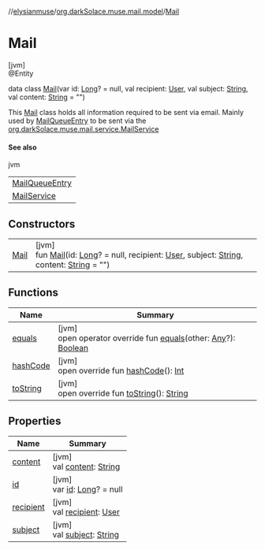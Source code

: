 //[elysianmuse](../../../index.md)/[org.darkSolace.muse.mail.model](../index.md)/[Mail](index.md)

# Mail

[jvm]\
@Entity

data class [Mail](index.md)(var id: [Long](https://kotlinlang.org/api/latest/jvm/stdlib/kotlin/-long/index.html)? = null, val recipient: [User](../../org.darkSolace.muse.user.model/-user/index.md), val subject: [String](https://kotlinlang.org/api/latest/jvm/stdlib/kotlin/-string/index.html), val content: [String](https://kotlinlang.org/api/latest/jvm/stdlib/kotlin/-string/index.html) = &quot;&quot;)

This [Mail](index.md) class holds all information required to be sent via email. Mainly used by [MailQueueEntry](../-mail-queue-entry/index.md) to be sent via the [org.darkSolace.muse.mail.service.MailService](../../org.darkSolace.muse.mail.service/-mail-service/index.md)

#### See also

jvm

|                                                                              |
|------------------------------------------------------------------------------|
| [MailQueueEntry](../-mail-queue-entry/index.md)                              |
| [MailService](../../org.darkSolace.muse.mail.service/-mail-service/index.md) |

## Constructors

| | |
|---|---|
| [Mail](-mail.md) | [jvm]<br>fun [Mail](-mail.md)(id: [Long](https://kotlinlang.org/api/latest/jvm/stdlib/kotlin/-long/index.html)? = null, recipient: [User](../../org.darkSolace.muse.user.model/-user/index.md), subject: [String](https://kotlinlang.org/api/latest/jvm/stdlib/kotlin/-string/index.html), content: [String](https://kotlinlang.org/api/latest/jvm/stdlib/kotlin/-string/index.html) = &quot;&quot;) |

## Functions

| Name | Summary |
|---|---|
| [equals](equals.md) | [jvm]<br>open operator override fun [equals](equals.md)(other: [Any](https://kotlinlang.org/api/latest/jvm/stdlib/kotlin/-any/index.html)?): [Boolean](https://kotlinlang.org/api/latest/jvm/stdlib/kotlin/-boolean/index.html) |
| [hashCode](hash-code.md) | [jvm]<br>open override fun [hashCode](hash-code.md)(): [Int](https://kotlinlang.org/api/latest/jvm/stdlib/kotlin/-int/index.html) |
| [toString](to-string.md) | [jvm]<br>open override fun [toString](to-string.md)(): [String](https://kotlinlang.org/api/latest/jvm/stdlib/kotlin/-string/index.html) |

## Properties

| Name | Summary |
|---|---|
| [content](content.md) | [jvm]<br>val [content](content.md): [String](https://kotlinlang.org/api/latest/jvm/stdlib/kotlin/-string/index.html) |
| [id](id.md) | [jvm]<br>var [id](id.md): [Long](https://kotlinlang.org/api/latest/jvm/stdlib/kotlin/-long/index.html)? = null |
| [recipient](recipient.md) | [jvm]<br>val [recipient](recipient.md): [User](../../org.darkSolace.muse.user.model/-user/index.md) |
| [subject](subject.md) | [jvm]<br>val [subject](subject.md): [String](https://kotlinlang.org/api/latest/jvm/stdlib/kotlin/-string/index.html) |

